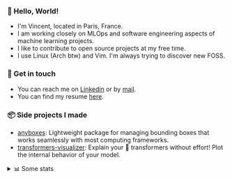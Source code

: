 ### 👋 Hello, World!

- I'm Vincent, located in Paris, France.
- I am working closely on MLOps and software engineering aspects of machine learning projects.
- I like to contribute to open source projects at my free time.
- I use Linux (Arch btw) and Vim. I'm always trying to discover new FOSS.

### 🔗 Get in touch

- You can reach me on [Linkedin](https://www.linkedin.com/in/vincent-duchauffour-3a9641155/) or by [mail](mailto:vincent.duchauffour@proton.me).
- You can find my resume [here](https://raw.githubusercontent.com/VDuchauffour/resume/main/resume.pdf).

### 📦 Side projects I made

- [anyboxes](https://github.com/VDuchauffour/anyboxes): Lightweight package for managing bounding boxes that works seamlessly with most computing frameworks.
- [transformers-visualizer](https://github.com/VDuchauffour/transformers-visualizer): Explain your 🤗 transformers without effort! Plot the internal behavior of your model. 

<details><summary>📊 Some stats</summary>  
  
<p align="center">
  <img alt="VDuchauffour's github stats" src="https://github-readme-stats.vercel.app/api?username=VDuchauffour&include_all_commits=true&show_icons=true&theme=react"/>
  <br />
  <img alt="VDuchauffour's streak stats" src="https://streak-stats.demolab.com?user=VDuchauffour&theme=react"/>
  <br />
  <img alt="VDuchauffour's language stats" src="https://github-readme-stats.vercel.app/api/top-langs/?username=VDuchauffour&count_private=true&include_all_commits=true&show_icons=true&layout=compact&theme=react"/>
  <!--   <br />
  <img alt="VDuchauffour's Wakatime stats" src="https://github-readme-stats.vercel.app/api/wakatime?username=VDuchauffour&theme=react"/> -->
</p>

#### 🧭 Wakatime stats
<!--START_SECTION:waka-->
![Code Time](http://img.shields.io/badge/Code%20Time-2%2C127%20hrs%2059%20mins-blue)

![Lines of code](https://img.shields.io/badge/From%20Hello%20World%20I%27ve%20Written-4.9%20million%20lines%20of%20code-blue)

**🐱 My GitHub Data** 

> 📦 981.3 kB Used in GitHub's Storage 
 > 
> 🏆 744 Contributions in the Year 2024
 > 
> 🚫 Not Opted to Hire
 > 
> 📜 9 Public Repositories 
 > 
> 🔑 2 Private Repositories 
 > 
**I'm an Early 🐤** 

```text
🌞 Morning                569 commits         ██░░░░░░░░░░░░░░░░░░░░░░░   08.78 % 
🌆 Daytime                3751 commits        ██████████████░░░░░░░░░░░   57.91 % 
🌃 Evening                1753 commits        ███████░░░░░░░░░░░░░░░░░░   27.06 % 
🌙 Night                  404 commits         ██░░░░░░░░░░░░░░░░░░░░░░░   06.24 % 
```
📅 **I'm Most Productive on Monday** 

```text
Monday                   1406 commits        █████░░░░░░░░░░░░░░░░░░░░   21.71 % 
Tuesday                  1248 commits        █████░░░░░░░░░░░░░░░░░░░░   19.27 % 
Wednesday                1053 commits        ████░░░░░░░░░░░░░░░░░░░░░   16.26 % 
Thursday                 1300 commits        █████░░░░░░░░░░░░░░░░░░░░   20.07 % 
Friday                   1058 commits        ████░░░░░░░░░░░░░░░░░░░░░   16.33 % 
Saturday                 112 commits         ░░░░░░░░░░░░░░░░░░░░░░░░░   01.73 % 
Sunday                   300 commits         █░░░░░░░░░░░░░░░░░░░░░░░░   04.63 % 
```


📊 **This Week I Spent My Time On** 

```text
💬 Programming Languages: 
Python                   44 hrs 35 mins      ███████████████████████░░   92.92 % 
YAML                     2 hrs 21 mins       █░░░░░░░░░░░░░░░░░░░░░░░░   04.91 % 
Other                    20 mins             ░░░░░░░░░░░░░░░░░░░░░░░░░   00.71 % 
TOML                     12 mins             ░░░░░░░░░░░░░░░░░░░░░░░░░   00.43 % 
Bash                     11 mins             ░░░░░░░░░░░░░░░░░░░░░░░░░   00.39 % 
```


 Last Updated on 02/09/2024 00:47:31 UTC
<!--END_SECTION:waka-->
</details>
